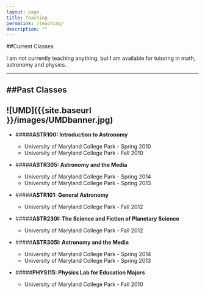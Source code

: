 ```yaml
---
layout: page
title: Teaching
permalink: /teaching/
description: ""
---
```


##Current Classes

I am not currently teaching anything, but I am available for 
tutoring in math, astronomy and physics. 

---
##Past Classes
---
![UMD]({{site.baseurl }}/images/UMDbanner.jpg)
---

* #####**ASTR100: Introduction to Astronomy**
	* University of Maryland College Park - Spring 2010
	* University of Maryland College Park - Fall 2010

* #####**ASTR305: Astronomy and the Media**
	* University of Maryland College Park - Spring 2014
	* University of Maryland College Park - Spring 2013

* #####**ASTR101: General Astronomy**
	* University of Maryland College Park - Fall 2012

* #####**ASTR230I: The Science and Fiction of Planetary Science**
	* University of Maryland College Park - Fall 2012

* #####**ASTR305I: Astronomy and the Media**
	* University of Maryland College Park - Spring 2014
	* University of Maryland College Park - Spring 2013

* #####**PHYS115: Physics Lab for Education Majors**
	* University of Maryland College Park - Fall 2010